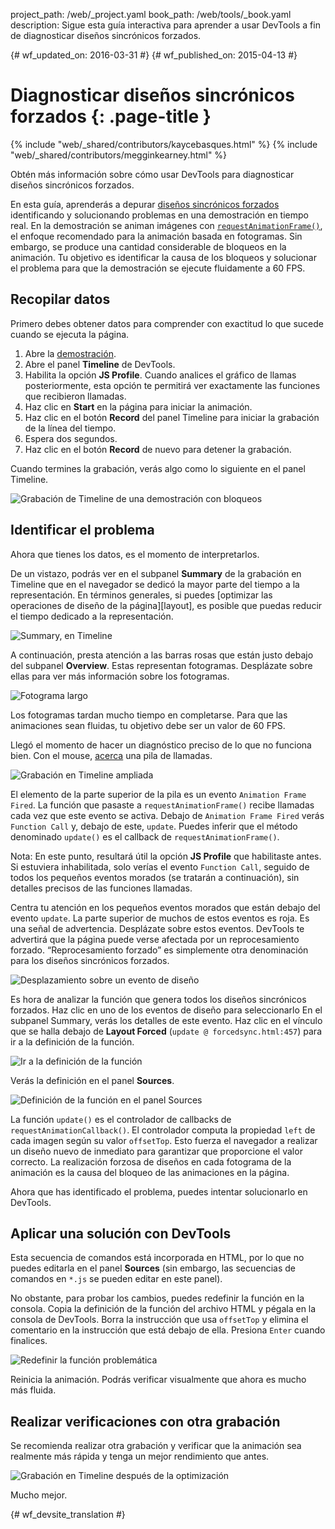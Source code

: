project_path: /web/_project.yaml
book_path: /web/tools/_book.yaml
description: Sigue esta guía interactiva para aprender a usar DevTools a fin de diagnosticar diseños sincrónicos forzados.

{# wf_updated_on: 2016-03-31 #}
{# wf_published_on: 2015-04-13 #}

# Diagnosticar diseños sincrónicos forzados {: .page-title }

{% include "web/_shared/contributors/kaycebasques.html" %}
{% include "web/_shared/contributors/megginkearney.html" %}

Obtén más información sobre cómo usar DevTools para diagnosticar diseños sincrónicos 
forzados.

En esta guía, aprenderás a depurar [diseños sincrónicos forzados][fsl] 
identificando y solucionando problemas en una demostración en tiempo real.  En la demostración se animan imágenes 
con [`requestAnimationFrame()`][raf], el enfoque recomendado para 
la animación basada en fotogramas. Sin embargo, se produce una cantidad considerable de bloqueos en la 
animación. Tu objetivo es identificar la causa de los bloqueos y solucionar el problema para 
que la demostración se ejecute fluidamente a 60 FPS. 

[fsl]: /web/fundamentals/performance/rendering/avoid-large-complex-layouts-and-layout-thrashing#avoid-forced-synchronous-layouts

[raf]: /web/fundamentals/performance/rendering/optimize-javascript-execution#use-requestanimationframe-for-visual-changes


## Recopilar datos

Primero debes obtener datos para comprender con exactitud lo que sucede
cuando se ejecuta la página. 

1. Abre la [demostración](https://googlesamples.github.io/web-fundamentals/tools/chrome-devtools/rendering-tools/forcedsync.html).
1. Abre el panel **Timeline** de DevTools.
1. Habilita la opción **JS Profile**. Cuando analices el gráfico de llamas posteriormente, esta
   opción te permitirá ver exactamente las funciones que recibieron llamadas.
1. Haz clic en **Start** en la página para iniciar la animación.
1. Haz clic en el botón **Record** del panel Timeline para iniciar la grabación de la línea del
   tiempo.
1. Espera dos segundos.
1. Haz clic en el botón **Record** de nuevo para detener la grabación. 

Cuando termines la grabación, verás algo como lo siguiente
en el panel Timeline. 

![Grabación de Timeline de una demostración con bloqueos](imgs/demo-recording.png)

## Identificar el problema

Ahora que tienes los datos, es el momento de interpretarlos. 

De un vistazo, podrás ver en el subpanel **Summary** de la grabación en Timeline 
que en el navegador se dedicó la mayor parte del tiempo a la representación. En términos generales, si puedes
[optimizar las operaciones de diseño de la página][layout], es posible que puedas reducir
el tiempo dedicado a la representación. 

![Summary, en Timeline](imgs/summary.png)

A continuación, presta atención a las barras rosas que están justo debajo del subpanel **Overview**.
Estas representan fotogramas. Desplázate sobre ellas para ver más información sobre los
fotogramas.

![Fotograma largo](imgs/long-frame.png)

Los fotogramas tardan mucho tiempo en completarse. Para que las animaciones sean fluidas, tu
objetivo debe ser un valor de 60 FPS. 

Llegó el momento de hacer un diagnóstico preciso de lo que no funciona bien. Con el mouse, 
[acerca][zoom] una pila de llamadas. 

![Grabación en Timeline ampliada](imgs/zoom.png)

El elemento de la parte superior de la pila es un evento `Animation Frame Fired`. La función que
pasaste a `requestAnimationFrame()` recibe llamadas cada vez que este evento se activa.
Debajo de `Animation Frame Fired` verás `Function Call` y, debajo de este, 
`update`. Puedes inferir que el método denominado `update()` es el callback de
`requestAnimationFrame()`. 

Nota: En este punto, resultará útil la opción **JS Profile** que habilitaste 
antes. Si estuviera inhabilitada, solo verías el evento `Function Call`, seguido
de todos los pequeños eventos morados (se tratarán a continuación), sin detalles precisos de las funciones
llamadas.

Centra tu atención en los pequeños eventos morados que están debajo del evento `update`.
 La parte superior de muchos de estos eventos es roja. Es una señal de advertencia.
Desplázate sobre estos eventos. DevTools te advertirá que la 
página puede verse afectada por un reprocesamiento forzado. “Reprocesamiento forzado” es simplemente otra denominación para los 
diseños sincrónicos forzados. 

![Desplazamiento sobre un evento de diseño](imgs/layout-hover.png)

Es hora de analizar la función que genera todos los 
diseños sincrónicos forzados. Haz clic en uno de los eventos de diseño para seleccionarlo
En el subpanel Summary, verás los detalles de este evento. Haz clic en el
vínculo que se halla debajo de **Layout Forced** (`update @ forcedsync.html:457`) para ir a
la definición de la función.

![Ir a la definición de la función](imgs/jump.png)

Verás la definición en el panel **Sources**. 

![Definición de la función en el panel Sources](imgs/definition.png)

La función `update()` es el controlador de callbacks de 
`requestAnimationCallback()`. El controlador computa la propiedad `left` de cada imagen
según su valor `offsetTop`. Esto fuerza el navegador a realizar
un diseño nuevo de inmediato para garantizar que proporcione el valor correcto.
La realización forzosa de diseños en cada fotograma de la animación es la causa del bloqueo de las animaciones
en la página. 

Ahora que has identificado el problema, puedes intentar solucionarlo
en DevTools.

[Diseño]: /web/tools/chrome-devtools/profile/rendering-tools/analyze-runtime#layout
[Zoom]: /web/tools/chrome-devtools/profile/evaluate-performance/timeline-tool#zoom

## Aplicar una solución con DevTools

Esta secuencia de comandos está incorporada en HTML, por lo que no puedes editarla en el panel **Sources**
(sin embargo, las secuencias de comandos en `*.js` se pueden editar en este panel). 

No obstante, para probar los cambios, puedes redefinir la función en la consola.
Copia la definición de la función del archivo HTML y pégala en la consola de
DevTools. Borra la instrucción que usa `offsetTop` y elimina el comentario en la instrucción que está 
debajo de ella. Presiona `Enter` cuando finalices. 

![Redefinir la función problemática](imgs/redefinition.png)

Reinicia la animación. Podrás verificar visualmente que ahora es mucho más fluida. 

## Realizar verificaciones con otra grabación

Se recomienda realizar otra grabación y verificar que la 
animación sea realmente más rápida y tenga un mejor rendimiento que antes. 

![Grabación en Timeline después de la optimización](imgs/after.png)

Mucho mejor.


{# wf_devsite_translation #}
